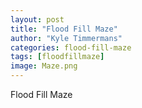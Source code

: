 ```yaml
---
layout: post
title: "Flood Fill Maze"
author: "Kyle Timmermans"
categories: flood-fill-maze
tags: [floodfillmaze]
image: Maze.png
---
```


Flood Fill Maze
